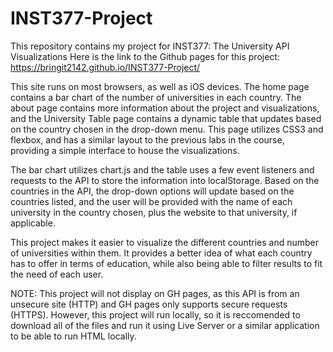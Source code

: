 # INST377-Project
This repository contains my project for INST377: The University API Visualizations
Here is the link to the Github pages for this project: https://bringit2142.github.io/INST377-Project/

This site runs on most browsers, as well as iOS devices. The home page contains a bar chart of the number of universities in each country.
The about page contains more information about the project and visualizations, and the University Table page contains a dynamic table that 
updates based on the country chosen in the drop-down menu. This page utilizes CSS3 and flexbox, and has a similar layout to the previous labs in the course, providing a simple interface to house the visualizations.

The bar chart utilizes chart.js and the table uses a few event listeners and requests to the API to store the information into localStorage. 
Based on the countries in the API, the drop-down options will update based on the countries listed, and the user will be provided with the name
of each university in the country chosen, plus the website to that university, if applicable. 

This project makes it easier to visualize the different countries and number of universities within them. It provides a better idea of what each country has
to offer in terms of education, while also being able to filter results to fit the need of each user. 

NOTE: This project will not display on GH pages, as this API is from an unsecure site (HTTP) and GH pages only supports secure requests (HTTPS). However, this project will run locally, so it is reccomended to download all of the files and run it using Live Server or a similar application to be able to run HTML locally.
